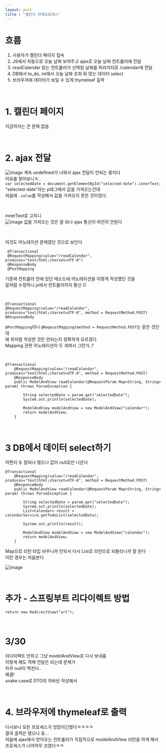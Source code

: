 ```yaml
---
layout: post
title : "캘린더 전체프로세스"
---
```


# 흐름
1. 사용자가 캘린더 페이지 접속  
2. JS에서 자동으로 오늘 날짜 보여주고 ajax로 오늘 날짜 컨트롤러에 전달  
3. readCalendar 읽는 컨트롤러가 선택된 날짜를 파라미터로 /calendar에 전달  
4. DB에서 to_do, ini에서 오늘 날짜 조회 뒤 맞는 데이터 select
5. 브라우저에 데이터가 보일 수 있게 thymeleaf 출력   

<br>

# 1. 캘린더 페이지
지금까지는 큰 문제 없음

<br>

# 2. ajax 전달
![image](https://user-images.githubusercontent.com/86642180/158941780-805d7dcc-7473-4ce3-989b-24d382151228.png)
계속 undefined가 나와서 ajax 전달이 안되는 중이다  
이유를 찾아보니ㅎ..  
`var selectedDate = document.getElementById("selected-date").innerText;`  
"selected-date"라는 p태그에서 값을 가져오는건데  
처음에 `.value`를 작성해서 값을 가져오지 못한 것이었다.  

<br>

innerText로 고치니  
![image](https://user-images.githubusercontent.com/86642180/158942018-4ee25774-ef28-406a-a0cb-82aefa7177f7.png)
값을 가져오는 것은 잘 되나 ajax 통신이 여전히 안된다  

<br>

이것도 어노테이션 문제였던 것으로 보인다  
```
 @Transactional
 @RequestMapping(value="/readCalendar", produces="text/html;charset=UTF-8")
 @ResponseBody
 @PostMapping
```
기존에 컨트롤러 안에 있던 메소드에 어노테이션을 이렇게 작성했던 것을  
밑처럼 수정하니 js에서 컨트롤러까지 통신 O

<br>

```
@Transactional
@RequestMapping(value="/readCalendar", produces="text/html;charset=UTF-8", method = RequestMethod.POST)
@ResponseBody
```
`@PostMapping`이나 `@ReqeustMapping(method = RequestMethod.POST`는 같은 것인데  
왜 위처럼 작성한 것은 안되는지 정확하게 모르겠다  
Mapping 관련 어노테이션이 두 개여서 그런가..?  

<br>

```
@Transactional
    @RequestMapping(value="/readCalendar", produces="text/html;charset=UTF-8", method = RequestMethod.POST)
    @ResponseBody
    public ModelAndView readCalendar(@RequestParam Map<String, String> param) throws ParseException {

        String selectedDate = param.get("selectedDate");
        System.out.println(selectedDate);

        ModelAndView modelAndView = new ModelAndView("calendar");
        return modelAndView;
    }
```
<br>

# 3 DB에서 데이터 select하기
어쩐지 또 잘되나 했으나 값이 null로만 나온다  
```
@Transactional
    @RequestMapping(value="/readCalendar", produces="text/html;charset=UTF-8", method = RequestMethod.POST)
    @ResponseBody
    public ModelAndView readCalendar(@RequestParam Map<String, String> param) throws ParseException {

        String selectedDate = param.get("selectedDate");
        System.out.println(selectedDate);
        List<Calendar> result = calendarService.getTodoList(selectedDate);

        System.out.println(result);

        ModelAndView modelAndView = new ModelAndView("calendar");
        return modelAndView;
    }
```
Map으로 리턴 타입 바꾸니까 안되서 다시 List<CalendarDTO>로 리턴으로 되돌리니까 잘 된다  
이런 경우는 처음본다  
  
![image](https://user-images.githubusercontent.com/86642180/158947763-05ceb15b-f343-43bc-9d71-54f7cd187b81.png)
  
<br>
  
# 추가 - 스프링부트 리다이렉트 방법
  `return new RedirectView("url");`
  
  <br>
  
# 3/30
  리다이렉트 안하고 그냥 modelAndView로 다시 보내줌  
  이렇게 해도 객체 전달은 되는데 문제가  
  자꾸 null이 찍힌다..  
  해결!  
  snake case로 DTO의 자바빈 작성해서  
  
  <br>

# 4. 브라우저에 thymeleaf로 출력
  다시보니 모든 프로세스가 엉망이긴했다ㅋㅋㅋㅋ  
  결국 출력은 됐으나 휴...  
  처음에 ajax에서 받아오는 컨트롤러가 직접적으로 modelAndVIew 리턴을 하게 해서  
  프로세스가 너어어무 꼬였다ㅋㅋ  
  
  
